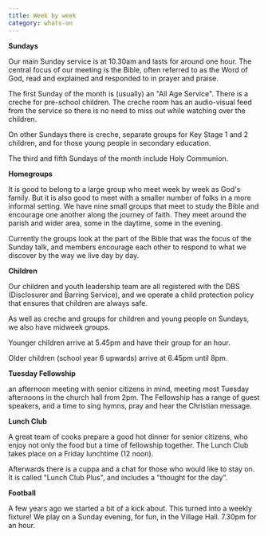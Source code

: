 ```yaml
---
title: Week by week
category: whats-on
---
```

**Sundays**

Our main Sunday service is at 10.30am and lasts for around one hour. The central focus of our meeting is the Bible, often referred to as the Word of God, read and explained and responded to in prayer and praise.

The first Sunday of the month is (usually) an "All Age Service". There is a creche for pre-school children. The creche room has an audio-visual feed from the service so there is no need to miss out while watching over the children.

On other Sundays there is creche, separate groups for Key Stage 1 and 2 children, and for those young people in secondary education.

The third and fifth Sundays of the month include Holy Communion.

**Homegroups**

It is good to belong to a large group who meet week by week as God's family. But it is also good to meet with a smaller number of folks in a more informal setting. We have nine small groups that meet to study the Bible and encourage one another along the journey of faith. They meet around the parish and wider area, some in the daytime, some in the evening.

Currently the groups look at the part of the Bible that was the focus of the Sunday talk, and members encourage each other to respond to what we discover by the way we live day by day.

**Children**

Our children and youth leadership team are all registered with the DBS (Disclosurer and Barring Service), and we operate a child protection policy that ensures that children are always safe.

As well as creche and groups for children and young people on Sundays, we also have midweek groups.

Younger children arrive at 5.45pm and have their group for an hour.

Older children (school year 6 upwards) arrive at 6.45pm until 8pm.

**Tuesday Fellowship**

an afternoon meeting with senior citizens in mind, meeting most Tuesday afternoons in the church hall from 2pm. The Fellowship has a range of guest speakers, and a time to sing hymns, pray and hear the Christian message.

**Lunch Club**

A great team of cooks prepare a good hot dinner for senior citizens, who enjoy not only the food but a time of fellowship together. The Lunch Club takes place on a Friday lunchtime (12 noon).

Afterwards there is a cuppa and a chat for those who would like to stay on. It is called "Lunch Club Plus", and includes a "thought for the day".

**Football**

A few years ago we started a bit of a kick about. This turned into a weekly fixture! We play on a Sunday evening, for fun, in the Village Hall. 7.30pm for an hour.
